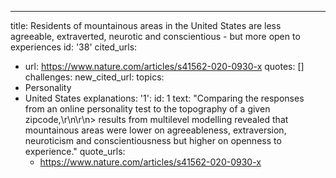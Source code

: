 ---
title: Residents of mountainous areas in the United States are less agreeable, extraverted,
  neurotic and conscientious - but more open to experiences
id: '38'
cited_urls:
- url: https://www.nature.com/articles/s41562-020-0930-x
  quotes: []
  challenges: 
new_cited_url: 
topics:
- Personality
- United States
explanations:
  '1':
    id: 1
    text: "Comparing the responses from an online personality test to the topography
      of a given zipcode,\r\n\r\n> results from multilevel modelling revealed that
      mountainous areas were lower on agreeableness, extraversion, neuroticism and
      conscientiousness but higher on openness to experience."
    quote_urls:
    - https://www.nature.com/articles/s41562-020-0930-x
